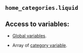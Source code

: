 ## `home_categories.liquid`

## Access to variables:  

* [Global variables](/reference/variables/global/).  

* Array of [category variable](/reference/variables/category/).  
